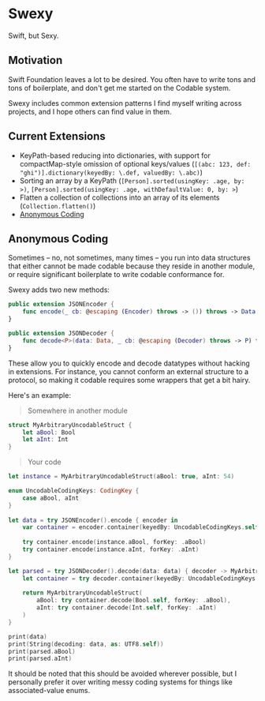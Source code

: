 # Swexy
Swift, but Sexy.

## Motivation
Swift Foundation leaves a lot to be desired. You often have to write tons and tons of boilerplate, and don't get me started on the Codable system.

Swexy includes common extension patterns I find myself writing across projects, and I hope others can find value in them.

## Current Extensions
- KeyPath-based reducing into dictionaries, with support for compactMap-style omission of optional keys/values (`[(abc: 123, def: "ghi")].dictionary(keyedBy: \.def, valuedBy: \.abc)`)
- Sorting an array by a KeyPath (`[Person].sorted(usingKey: .age, by: >)`, `[Person].sorted(usingKey: .age, withDefaultValue: 0, by: >`)
- Flatten a collection of collections into an array of its elements (`Collection.flatten()`)
- [Anonymous Coding](#anonymous-coding)

## Anonymous Coding
Sometimes – no, not sometimes, many times – you run into data structures that either cannot be made codable because they reside in another module, or require significant boilerplate to write codable conformance for.

Swexy adds two new methods:

```swift
public extension JSONEncoder {
    func encode(_ cb: @escaping (Encoder) throws -> ()) throws -> Data
}
```

```swift
public extension JSONDecoder {
    func decode<P>(data: Data, _ cb: @escaping (Decoder) throws -> P) throws -> P
}
```

These allow you to quickly encode and decode datatypes without hacking in extensions. For instance, you cannot conform an external structure to a protocol, so making it codable requires some wrappers that get a bit hairy.

Here's an example:

> Somewhere in another module
```swift
struct MyArbitraryUncodableStruct {
    let aBool: Bool
    let aInt: Int
}
```

> Your code
```swift
let instance = MyArbitraryUncodableStruct(aBool: true, aInt: 54)

enum UncodableCodingKeys: CodingKey {
    case aBool, aInt
}
    
let data = try JSONEncoder().encode { encoder in
    var container = encoder.container(keyedBy: UncodableCodingKeys.self)
    
    try container.encode(instance.aBool, forKey: .aBool)
    try container.encode(instance.aInt, forKey: .aInt)
}

let parsed = try JSONDecoder().decode(data: data) { decoder -> MyArbitraryUncodableStruct in
    let container = try decoder.container(keyedBy: UncodableCodingKeys.self)
    
    return MyArbitraryUncodableStruct(
        aBool: try container.decode(Bool.self, forKey: .aBool),
        aInt: try container.decode(Int.self, forKey: .aInt)
    )
}

print(data)
print(String(decoding: data, as: UTF8.self))
print(parsed.aBool)
print(parsed.aInt)
```

It should be noted that this should be avoided wherever possible, but I personally prefer it over writing messy coding systems for things like associated-value enums.
